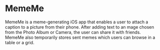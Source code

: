 # MemeMe
MemeMe is a meme-generating iOS app that enables a user to attach a caption to a picture from their phone. 
After adding text to an mage chosen from the Photo Album or Camera, the user can share it with friends.
MemeMe also temporarily stores sent memes which users can browse in a table or a grid.
